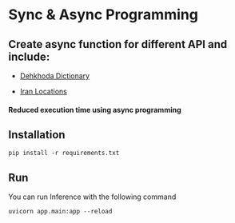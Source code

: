# Sync & Async Programming

## Create async function for different API and include: 
- [Dehkhoda Dictionary](https://rhyming.ir)

- [Iran Locations](https://iran-locations-api.vercel.app)


#### Reduced execution time using async programming


## Installation

```
pip install -r requirements.txt

```

## Run
You can run  Inference with the following command

```
uvicorn app.main:app --reload
```

      
